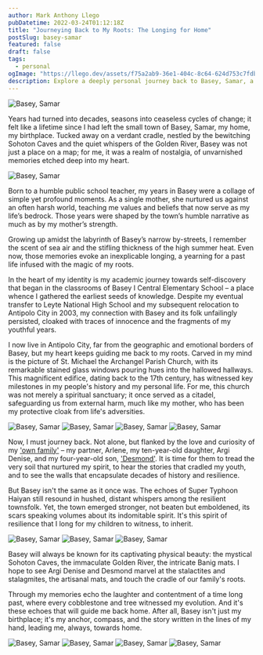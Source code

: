 ```yaml
---
author: Mark Anthony Llego
pubDatetime: 2022-03-24T01:12:18Z
title: "Journeying Back to My Roots: The Longing for Home"
postSlug: basey-samar
featured: false
draft: false
tags:
  - personal
ogImage: "https://llego.dev/assets/f75a2ab9-36e1-404c-8c64-624d753c7fdb.jpg"
description: Explore a deeply personal journey back to Basey, Samar, a place renowned for its enchanting Sohoton Caves, heritage-rich St. Michael the Archangel Parish Church, and resilient spirit. Discover through this narrative the poignant longing for a hometown, unique stories of resilience, and the profound significance of cultural roots.
---
```


![Basey, Samar](https://llego.dev/assets/A2Cmzf5E2uPXpWdc92abAmQ.jpg)

Years had turned into decades, seasons into ceaseless cycles of change; it felt like a lifetime since I had left the small town of Basey, Samar, my home, my birthplace. Tucked away on a verdant cradle, nestled by the bewitching Sohoton Caves and the quiet whispers of the Golden River, Basey was not just a place on a map; for me, it was a realm of nostalgia, of unvarnished memories etched deep into my heart.

![Basey, Samar](https://llego.dev/assets/XDTEgdAWt8j3xcPVKikzp8r.jpg)

Born to a humble public school teacher, my years in Basey were a collage of simple yet profound moments. As a single mother, she nurtured us against an often harsh world, teaching me values and beliefs that now serve as my life’s bedrock. Those years were shaped by the town’s humble narrative as much as by my mother’s strength.

Growing up amidst the labyrinth of Basey’s narrow by-streets, I remember the scent of sea air and the stifling thickness of the high summer heat. Even now, those memories evoke an inexplicable longing, a yearning for a past life infused with the magic of my roots.

In the heart of my identity is my academic journey towards self-discovery that began in the classrooms of Basey I Central Elementary School – a place whence I gathered the earliest seeds of knowledge. Despite my eventual transfer to Leyte National High School and my subsequent relocation to Antipolo City in 2003, my connection with Basey and its folk unfailingly persisted, cloaked with traces of innocence and the fragments of my youthful years.

I now live in Antipolo City, far from the geographic and emotional borders of Basey, but my heart keeps guiding me back to my roots. Carved in my mind is the picture of St. Michael the Archangel Parish Church, with its remarkable stained glass windows pouring hues into the hallowed hallways. This magnificent edifice, dating back to the 17th century, has witnessed key milestones in my people's history and my personal life. For me, this church was not merely a spiritual sanctuary; it once served as a citadel, safeguarding us from external harm, much like my mother, who has been my protective cloak from life's adversities.

![Basey, Samar](https://llego.dev/assets/f88RDdamApfPzb8aimiEwV4.jpg)
![Basey, Samar](https://llego.dev/assets/cDZmDPQLftDdSVLeoAA2sUw.jpg)
![Basey, Samar](https://llego.dev/assets/cErrQhNVewH3s3XHv54po6i.jpg)
![Basey, Samar](https://llego.dev/assets/4SPx2PyH4M7LZzx7pFKTbN6.jpg)

Now, I must journey back. Not alone, but flanked by the love and curiosity of my ['own family'](https://llego.dev/about/) – my partner, Arlene, my ten-year-old daughter, Argi Denise, and my four-year-old son, ['Desmond'](https://llego.dev/posts/open-letter-son/). It is time for them to tread the very soil that nurtured my spirit, to hear the stories that cradled my youth, and to see the walls that encapsulate decades of history and resilience.

But Basey isn't the same as it once was. The echoes of Super Typhoon Haiyan still resound in hushed, distant whispers among the resilient townsfolk. Yet, the town emerged stronger, not beaten but emboldened, its scars speaking volumes about its indomitable spirit. It's this spirit of resilience that I long for my children to witness, to inherit.

![Basey, Samar](https://llego.dev/assets/driim6zxESHvqt6KAwwFjZm.jpg)
![Basey, Samar](https://llego.dev/assets/BzKGdsnRKaMC92zs5RYPdzG.jpg)
![Basey, Samar](https://llego.dev/assets/rmgUeCx5YR5sKN6ZHXPkyFU.jpg)

Basey will always be known for its captivating physical beauty: the mystical Sohoton Caves, the immaculate Golden River, the intricate Banig mats. I hope to see Argi Denise and Desmond marvel at the stalactites and stalagmites, the artisanal mats, and touch the cradle of our family's roots.

Through my memories echo the laughter and contentment of a time long past, where every cobblestone and tree witnessed my evolution. And it's these echoes that will guide me back home. After all, Basey isn't just my birthplace; it's my anchor, compass, and the story written in the lines of my hand, leading me, always, towards home.

![Basey, Samar](https://llego.dev/assets/uMnRSeAb766PxZRM6mMf54L.jpg)
![Basey, Samar](https://llego.dev/assets/93C88MULBizHR2VDg9b7hVW.jpg)
![Basey, Samar](https://llego.dev/assets/4ynHxir5Fxi99SF67VN398m.jpg)
![Basey, Samar](https://llego.dev/assets/gaND2ET8pbwUkPr7k3Gvjqw.jpg)
